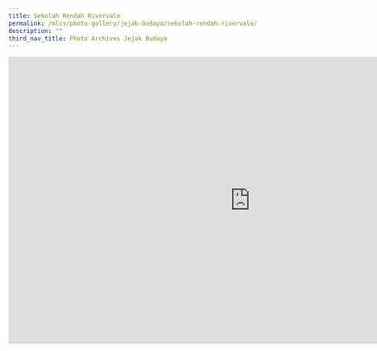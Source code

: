 ```yaml
---
title: Sekolah Rendah Rivervale
permalink: /mlcs/photo-gallery/jejak-budaya/sekolah-rendah-rivervale/
description: ""
third_nav_title: Photo Archives Jejak Budaya
---
```

<iframe allowfullscreen="true" height="569" width="960" frameborder="0" src="https://docs.google.com/presentation/d/e/2PACX-1vSk02LD87W6I3o3AnUrejaceCBUV08QjV0Vb1bzrtxiRQ7ovtDtD2c_4-fGXBtFTqGNBQc0vJYQrt0J/embed?start=true&amp;loop=true&amp;delayms=5000"></iframe>
